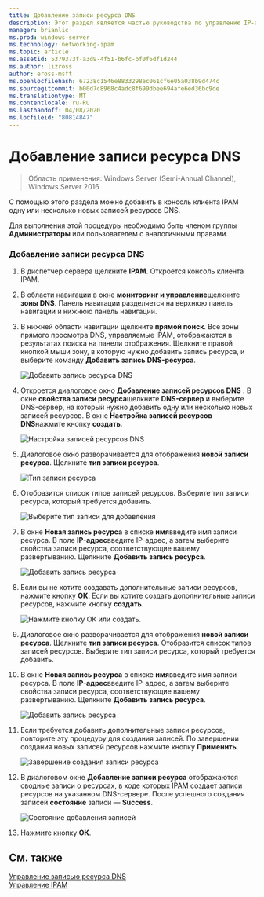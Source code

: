 ```yaml
---
title: Добавление записи ресурса DNS
description: Этот раздел является частью руководства по управлению IP-адресами (IPAM) в Windows Server 2016.
manager: brianlic
ms.prod: windows-server
ms.technology: networking-ipam
ms.topic: article
ms.assetid: 5379373f-a3d9-4f51-b6fc-bf0f6df1d244
ms.author: lizross
author: eross-msft
ms.openlocfilehash: 67238c1546e8833298ec061cf6e05a038b9d474c
ms.sourcegitcommit: b00d7c8968c4adc8f699dbee694afe6ed36bc9de
ms.translationtype: MT
ms.contentlocale: ru-RU
ms.lasthandoff: 04/08/2020
ms.locfileid: "80814847"
---
```

# <a name="add-a-dns-resource-record"></a>Добавление записи ресурса DNS

>Область применения: Windows Server (Semi-Annual Channel), Windows Server 2016

С помощью этого раздела можно добавить в консоль клиента IPAM одну или несколько новых записей ресурсов DNS.  
  
Для выполнения этой процедуры необходимо быть членом группы **Администраторы** или пользователем с аналогичными правами.  
  
### <a name="to-add-a-dns-resource-record"></a>Добавление записи ресурса DNS  
  
1.  В диспетчер сервера щелкните **IPAM**. Откроется консоль клиента IPAM.  
  
2.  В области навигации в окне **мониторинг и управление**щелкните **зоны DNS**.  Панель навигации разделяется на верхнюю панель навигации и нижнюю панель навигации.  
  
3.  В нижней области навигации щелкните **прямой поиск**. Все зоны прямого просмотра DNS, управляемые IPAM, отображаются в результатах поиска на панели отображения. Щелкните правой кнопкой мыши зону, в которую нужно добавить запись ресурса, и выберите команду **Добавить запись DNS-ресурса**.  
  
    ![Добавить запись ресурса DNS](../../media/Add-a-DNS-Resource-Record/ipam_DNSrr_01.jpg)
  
4.  Откроется диалоговое окно **Добавление записей ресурсов DNS** . В окне **свойства записи ресурса**щелкните **DNS-сервер** и выберите DNS-сервер, на который нужно добавить одну или несколько новых записей ресурсов. В окне **Настройка записей ресурсов DNS**нажмите кнопку **создать**.  
  
    ![Настройка записей ресурсов DNS](../../media/Add-a-DNS-Resource-Record/ipam_DNSrr_02.jpg)  
  
5.  Диалоговое окно разворачивается для отображения **новой записи ресурса**. Щелкните **тип записи ресурса**.  
  
    ![Тип записи ресурса](../../media/Add-a-DNS-Resource-Record/ipam_DNSrr_03.jpg)  
  
6.  Отобразится список типов записей ресурсов. Выберите тип записи ресурса, который требуется добавить.  
  
    ![Выберите тип записи для добавления](../../media/Add-a-DNS-Resource-Record/ipam_DNSrr_04.jpg)  
  
7.  В окне **Новая запись ресурса** в списке **имя**введите имя записи ресурса. В поле **IP-адрес**введите IP-адрес, а затем выберите свойства записи ресурса, соответствующие вашему развертыванию. Щелкните **Добавить запись ресурса**.  
  
    ![Добавить запись ресурса](../../media/Add-a-DNS-Resource-Record/ipam_DNSrr_06.jpg)  
  
8.  Если вы не хотите создавать дополнительные записи ресурсов, нажмите кнопку **ОК**. Если вы хотите создать дополнительные записи ресурсов, нажмите кнопку **создать**.  
  
    ![Нажмите кнопку ОК или создать.](../../media/Add-a-DNS-Resource-Record/ipam_DNSrr_r2_01.jpg)
  
9. Диалоговое окно разворачивается для отображения **новой записи ресурса**. Щелкните **тип записи ресурса**. Отобразится список типов записей ресурсов. Выберите тип записи ресурса, который требуется добавить.  
  
10. В окне **Новая запись ресурса** в списке **имя**введите имя записи ресурса. В поле **IP-адрес**введите IP-адрес, а затем выберите свойства записи ресурса, соответствующие вашему развертыванию. Щелкните **Добавить запись ресурса**.  
  
    ![Добавить запись ресурса](../../media/Add-a-DNS-Resource-Record/ipam_DNSrr_r2_02.jpg)  
  
11. Если требуется добавить дополнительные записи ресурсов, повторите эту процедуру для создания записей. По завершении создания новых записей ресурсов нажмите кнопку **Применить**.  
  
    ![Завершение создания записи ресурса](../../media/Add-a-DNS-Resource-Record/ipam_DNSrr_r2_03.jpg)  
  
12. В диалоговом окне **Добавление записи ресурса** отображаются сводные записи о ресурсах, в ходе которых IPAM создает записи ресурсов на указанном DNS-сервере. После успешного создания записей **состояние** записи — **Success**.  
  
    ![Состояние добавления записей](../../media/Add-a-DNS-Resource-Record/ipam_DNSrr_r2_04.jpg)  
  
13. Нажмите кнопку **ОК**.  
  
## <a name="see-also"></a>См. также  
[Управление записью ресурса DNS](DNS-Resource-Record-Management.md)  
[Управление IPAM](Manage-IPAM.md)  
  


